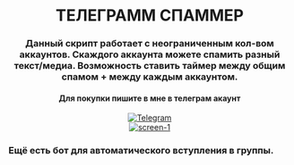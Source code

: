 <div id="header" align="center">
	<h1>ТЕЛЕГРАММ СПАММЕР</h1>
	<h3>Данный скрипт работает с неограниченным кол-вом аккаунтов. Скаждого аккаунта можете спамить разный текст/медиа. Возможность ставить таймер между общим спамом + между каждым аккаунтом.</h3>
</div>

<div id="socials" align="center">
	<h4> Для покупки пишите в мне в телеграм акаунт</h4> 
	<a href="https://t.me/tyrellwellw">
		<img src="https://img.shields.io/badge/Telegram-blue?style=for-the-badge&logo=telegram&logoColor=white" alt="Telegram"/>
	</a>
</div>

<div align="center">
	<a href="https://imgbb.com/"><img src="https://i.ibb.co/ZcJ7ZzK/screen-1.png" alt="screen-1" border="0"></a>
</div>




### Ещё есть бот для автоматического вступления в группы. 
